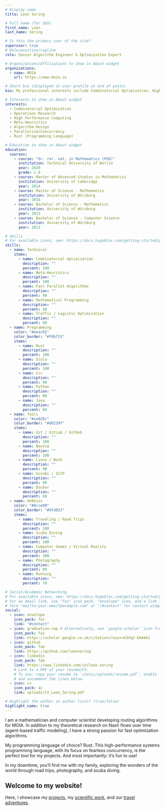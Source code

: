 ```yaml
---
# Display name
title: Leon Sering

# Full name (for SEO)
first_name: Leon
last_name: Sering

# Is this the primary user of the site?
superuser: true
# Role/position/tagline
role: Senior Algorithm Engineer & Optimization Expert

# Organizations/Affiliations to show in About widget
organizations:
  - name: MOIA
    url: https://www.moia.io

# Short bio (displayed in user profile at end of posts)
bio: My professional interests include Combinatorial Optimization, High Performance Computing, Meta-Heuristics, and Rust.

# Interests to show in About widget
interests:
  - Combinatorial Optimization
  - Operations Research
  - High Performance Computing
  - Meta-Heuristics
  - Algorithm Design
  - Parallelism/Concurrency
  - Rust (Programming Language)

# Education to show in About widget
education:
  courses:
    - course: "Dr. rer. nat. in Mathematics (PhD)"
      institution: Technical University of Berlin
      year: 2020
      grade: 1.0
    - course: Master of Advanced Studies in Mathematics
      institution: University of Cambridge
      year: 2014
    - course: Master of Science - Mathematics
      institution: University of Würzburg
      year: 2016
    - course: Bachelor of Science - Mathematics
      institution: University of Würzburg
      year: 2013
    - course: Bachelor of Science - Computer Science
      institution: University of Würzburg
      year: 2013

# Skills
# For available icons, see: https://docs.hugoblox.com/getting-started/page-builder/#icons
skills:
  - name: Technical
    items:
      - name: Combinatorial Optimization
        description: ""
        percent: 100
      - name: Meta-Heuristics
        description: ""
        percent: 100
      - name: Fast Parallel Algorithms
        description: ""
        percent: 90
      - name: Mathematical Programming
        description: ""
        percent: 90
      - name: Traffic / Logistic Optimization
        description: ""
        percent: 90
  - name: Programming
    color: "#eeac02"
    color_border: "#f0bf23"
    items:
      - name: Rust
        description: ""
        percent: 100
      - name: Scala
        description: ""
        percent: 100
      - name: C++
        description: ""
        percent: 90
      - name: Python
        description: ""
        percent: 90
      - name: Java
        description: ""
        percent: 90
  - name: Tools
    color: "#ce029c"
    color_border: "#d0239f"
    items:
      - name: Git / GitLab / GitHub
        description: ""
        percent: 100
      - name: NeoVim
        description: ""
        percent: 100
      - name: Linux / Bash
        description: ""
        percent: 90
      - name: Gurobi / SCIP
        description: ""
        percent: 90
      - name: Docker
        description: ""
        percent: 90
  - name: Hobbies
    color: "#8cce00"
    color_border: "#9fd023"
    items:
      - name: Traveling / Road Trips
        description: ""
        percent: 100
      - name: Scuba Diving
        description: ""
        percent: 100
      - name: Computer Games / Virtual Reality
        description: ""
        percent: 100
      - name: Photography
        description: ""
        percent: 80
      - name: Running
        description: ""
        percent: 70

# Social/Academic Networking
# For available icons, see: https://docs.hugoblox.com/getting-started/page-builder/#icons
# For an email link, use "fas" icon pack, "envelope" icon, and a link in the
# form "mailto:your-email@example.com" or "/#contact" for contact widget.
social:
  - icon: envelope
    icon_pack: fas
    link: "#contact"
  - icon: graduation-cap # Alternatively, use `google-scholar` icon from `ai` icon pack
    icon_pack: fas
    link: https://scholar.google.co.uk/citations?user=63Xq2-EAAAAJ
  - icon: github
    icon_pack: fab
    link: https://github.com/leonsering
  - icon: linkedin
    icon_pack: fab
    link: https://www.linkedin.com/in/leon-sering
    # Link to a PDF of your resume/CV.
    # To use: copy your resume to `static/uploads/resume.pdf`, enable `ai` icons in `params.yaml`,
    # and uncomment the lines below.
  - icon: cv
    icon_pack: ai
    link: uploads/CV_Leon_Sering.pdf

# Highlight the author in author lists? (true/false)
highlight_name: true
---
```


I am a mathematician and computer scientist developing routing algorithms for MOIA. In addition to my theoretical research on Nash flows over time (agent-based traffic modeling), I have a strong passion for fast optimization algorithms.

My programming language of choice? Rust. This high-performance systems programming language, with its focus on fearless concurrency, is the perfect tool for my projects. And most importantly: it’s fun to use!

In my downtime, you’ll find me with my family, exploring the wonders of the world through road trips, photography, and scuba diving.

## Welcome to my website!

Here, I showcase my [projects](#projects), my [scientific work](#publications), and our [travel adventures](#traveling).
